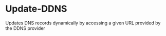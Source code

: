 # Update-DDNS
Updates DNS records dynamically by accessing a given URL provided by the DDNS provider
